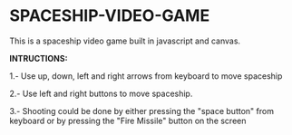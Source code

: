 # SPACESHIP-VIDEO-GAME

This is a spaceship video game built in javascript and canvas.

**INTRUCTIONS:**

1.- Use up, down, left and right arrows from keyboard to move spaceship

2.- Use left and right buttons to move spaceship.

3.- Shooting could be done by either pressing the "space button" from keyboard or by pressing the "Fire Missile" button on the screen
